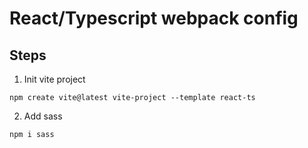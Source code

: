 # React/Typescript webpack config

## Steps

1. Init vite project
```
npm create vite@latest vite-project --template react-ts
```

2. Add sass
```
npm i sass
```
